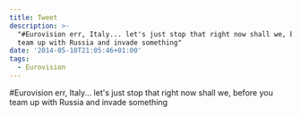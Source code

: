 ```yaml
---
title: Tweet
description: >-
  "#Eurovision err, Italy... let's just stop that right now shall we, before you
  team up with Russia and invade something"
date: '2014-05-10T21:05:46+01:00'
tags:
  - Eurovision
---
```

#Eurovision err, Italy... let's just stop that right now shall we, before you team up with Russia and invade something
